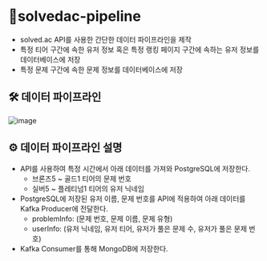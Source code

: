 # 🧩solvedac-pipeline
- solved.ac API를 사용한 간단한 데이터 파이프라인을 제작
- 특정 티어 구간에 속한 유저 정보 혹은 특정 랭킹 페이지 구간에 속하는 유저 정보를 데이터베이스에 저장
- 특정 문제 구간에 속한 문제 정보를 데이터베이스에 저장

## 🛠️ 데이터 파이프라인
![image](https://user-images.githubusercontent.com/79046106/170855003-bd66c67f-8a2b-447f-aaf4-a96de8ddd39b.png)

## ⚙ 데이터 파이프라인 설명
- API를 사용하여 특정 시간에서 아래 데이터를 가져와 PostgreSQL에 저장한다.
  - 브론즈5 ~ 골드1 티어의 문제 번호
  - 실버5 ~ 플레티넘1 티어의 유저 닉네임
- PostgreSQL에 저장된 유저 이름, 문제 번호를 API에 적용하여 아래 데이터를 Kafka Producer에 전달한다.
  - problemInfo: (문제 번호, 문제 이름, 문제 유형)
  - userInfo: (유저 닉네임, 유저 티어, 유저가 풀은 문제 수, 유저가 풀은 문제 번호)
- Kafka Consumer를 통해 MongoDB에 저장한다.
